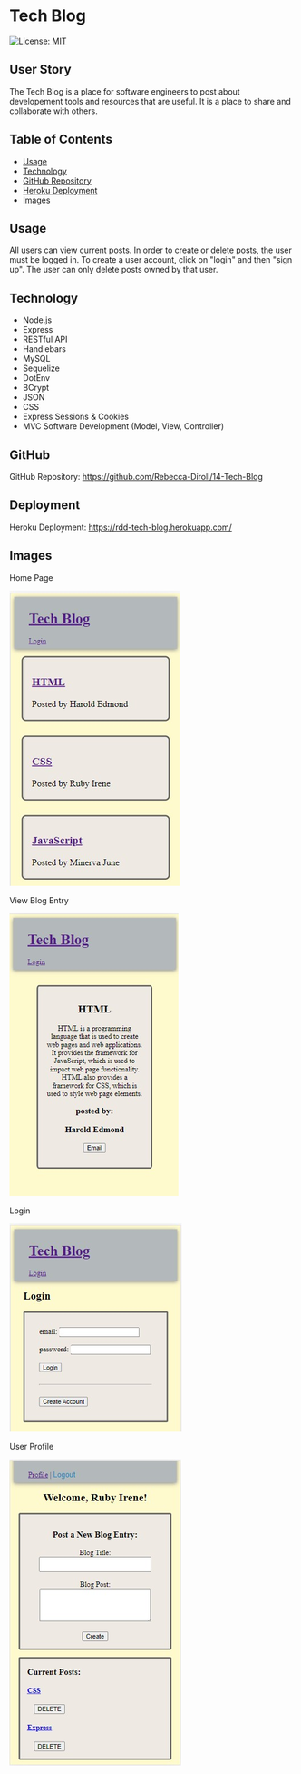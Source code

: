 # Tech Blog

[![License: MIT](https://img.shields.io/badge/License-MIT-yellow.svg)](https://opensource.org/licenses/MIT)

## User Story
The Tech Blog is a place for software engineers to post about developement tools and resources that are useful. It is a place to share and collaborate with others.

## Table of Contents
* [Usage](#usage)
* [Technology](#technology)
* [GitHub Repository](#github)
* [Heroku Deployment](#deployment)
* [Images](#images)

## Usage
All users can view current posts. In order to create or delete posts, the user must be logged in. To create a user account, click on "login" and then "sign up". The user can only delete posts owned by that user. 

## Technology
* Node.js
* Express
* RESTful API
* Handlebars
* MySQL
* Sequelize
* DotEnv
* BCrypt
* JSON
* CSS
* Express Sessions & Cookies
* MVC Software Development (Model, View, Controller)

## GitHub
GitHub Repository: https://github.com/Rebecca-Diroll/14-Tech-Blog

## Deployment
Heroku Deployment: https://rdd-tech-blog.herokuapp.com/

## Images
Home Page

![Tech Blog Home Page](/assets/1-homepage.jpg)

View Blog Entry

![View Blog Entry](/assets/2-blog.jpg)

Login

![Login Page](/assets/3-login.jpg)

User Profile

![User Profile](/assets/4-profile.jpg)
